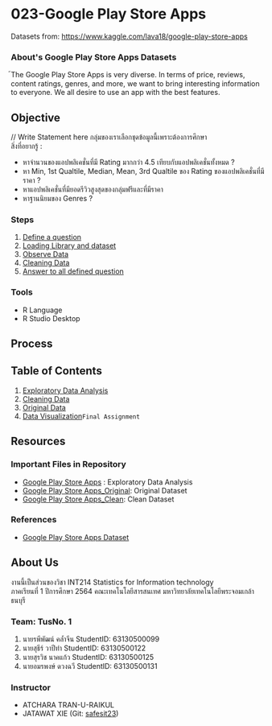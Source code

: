 
# 023-Google Play Store Apps
Datasets from: https://www.kaggle.com/lava18/google-play-store-apps

### About's Google Play Store Apps Datasets
้The Google Play Store Apps is very diverse. In terms of price, reviews, content ratings, genres, and more, we want to bring interesting information to everyone.
We all desire to use an app with the best features.

## Objective
// Write Statement here
กลุ่มของเราเลือกชุดข้อมูลนี้เพราะต้องการศึกษา <br>
สิ่งที่อยากรู้ : <br>
- หาจำนวนของแอปพลิเคชั่นที่มี Rating มากกว่า 4.5 เทียบกับแอปพลิเคชั่นทั้งหมด ?
- หา Min, 1st Qualtile, Median, Mean, 3rd Qualtile ของ Rating ของแอปพลิเคชั่นที่มีราคา ?
- หาแอปพลิเคชั่นที่มียอดรีวิวสูงสุดของกลุ่มฟรีและที่มีราคา
- หาฐานนิยมของ Genres ?

### Steps
1. [Define a question](https://github.com/sit-2021-int214/023-Google_Play_Store_Apps/blob/main/README.md#objective)
2. [Loading Library and dataset](https://github.com/sit-2021-int214/023-Google_Play_Store_Apps/blob/main/term%20assignment/Midterm/Original%20Data#loading-library-and-dataset)
3. [Observe Data](https://github.com/sit-2021-int214/023-Google_Play_Store_Apps/blob/main/term%20assignment/Midterm/Explore%20Data#explore-data)
5. [Cleaning Data](https://github.com/sit-2021-int214/023-Google_Play_Store_Apps/tree/main/term%20assignment/Midterm/Cleaning%20Data#cleaning-data)
6. [Answer to all defined question](https://github.com/sit-2021-int214/023-Google_Play_Store_Apps/tree/main/term%20assignment/Midterm#answer-to-all-defined-question)

### Tools

- R Language
- R Studio Desktop

## Process

## Table of Contents

1. [Exploratory Data Analysis](./term%20assignment/Midterm/Explore%20Data)
2. [Cleaning Data](./term%20assignment/Midterm/Cleaning%20Data)
3. [Original Data](./term%20assignment/Midterm/Original%20Data)
4. [Data Visualization]()`Final Assignment`

## Resources

### Important Files in Repository

- [Google Play Store Apps](./term%20assignment/Midterm/Cleaning%20Data/Google_Play_Store_Apps.r) : Exploratory Data Analysis
- [Google Play Store Apps_Original](./term%20assignment/Midterm/Original%20Data/Google_Play_Store_Apps_Original.csv): Original Dataset
- [Google Play Store Apps_Clean](./Google_Play_Store_Apps_Clean.csv): Clean Dataset

### References
- [Google Play Store Apps Dataset](https://www.kaggle.com/lava18/google-play-store-apps)

## About Us
งานนี้เป็นส่วนของวิชา INT214 Statistics for Information technology <br/> ภาคเรียนที่ 1 ปีการศึกษา 2564 คณะเทคโนโลยีสารสนเทศ มหาวิทยาลัยเทคโนโลยีพระจอมเกล้าธนบุรี

### Team: TusNo. 1
1. นายรพีพัฒน์ คล้ำจีน   StudentID: 63130500099
2. นายสุธีร์ วาปีทำ      StudentID: 63130500122
3. นายสุรวิช นาคแก้ว    StudentID: 63130500125
4. นายอมรพงษ์ ดวงฉวี   StudentID: 63130500131


### Instructor
- ATCHARA TRAN-U-RAIKUL
- JATAWAT XIE (Git: [safesit23](https://github.com/safesit23))



